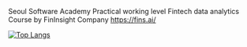 Seoul Software Academy 
Practical working level Fintech data analytics Course by FinInsight Company
https://fins.ai/

[![Top Langs](https://github-readme-stats.vercel.app/api/top-langs/?username=baikAnalyst&langs_count=8)](https://github.com/깃허브아이디/github-readme-stats)
